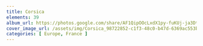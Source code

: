 ```yaml
---
title: Corsica
elements: 39
album_url: https://photos.google.com/share/AF1QipOOcLxdX1py-fuKUj-ja3Dt21TAzptwgx_JD25qXvnyeS6Z9cD0V6G-J3jpB_o32w?key=cjBTUjluNzdhcGxZM045aUdROFkyOUdjQ2RiTnR3
cover_image_url: /assets/img/Corsica_98722852-c1f3-48c0-b47d-6369ac553bea.jpg
categories: [ Europe, France ]
---
```

